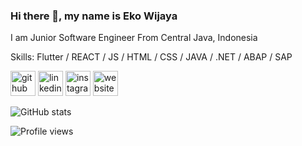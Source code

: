 ### Hi there 👋, my name is Eko Wijaya
I am Junior Software Engineer From Central Java, Indonesia

Skills: Flutter / REACT / JS / HTML / CSS / JAVA / .NET / ABAP / SAP



[<img src='https://cdn.jsdelivr.net/npm/simple-icons@3.0.1/icons/github.svg' alt='github' height='40'>](https://github.com/W17aya)  [<img src='https://cdn.jsdelivr.net/npm/simple-icons@3.0.1/icons/linkedin.svg' alt='linkedin' height='40'>](https://www.linkedin.com/in/https://www.linkedin.com/in/eko-wijaya-005a89131//)  [<img src='https://cdn.jsdelivr.net/npm/simple-icons@3.0.1/icons/instagram.svg' alt='instagram' height='40'>](https://www.instagram.com/W17aya/)  [<img src='https://cdn.jsdelivr.net/npm/simple-icons@3.0.1/icons/icloud.svg' alt='website' height='40'>](https://W17aya.github.io/)

![GitHub stats](https://github-readme-stats.vercel.app/api?username=W17aya&show_icons=true)  
 

![Profile views](https://gpvc.arturio.dev/W17aya)  
